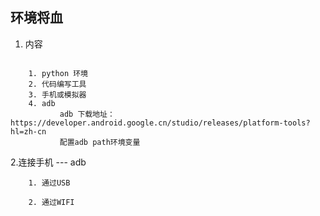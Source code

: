 ##  环境将血


1. 内容
```text

    1. python 环境
    2. 代码编写工具
    3. 手机或模拟器
    4. adb
           adb 下载地址： https://developer.android.google.cn/studio/releases/platform-tools?hl=zh-cn
           配置adb path环境变量

```

2.连接手机  ---  adb
```text
    1. 通过USB
        
    2. 通过WIFI 


```


